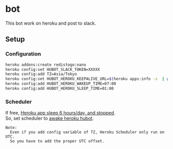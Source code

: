 # bot

This bot work on heroku and post to slack.  

## Setup
### Configuration
```sh
heroku addons:create redistogo:nano
heroku config:set HUBOT_SLACK_TOKEN=XXXXX
heroku config:add TZ=Asia/Tokyo
heroku config:set HUBOT_HEROKU_KEEPALIVE_URL=$(heroku apps:info -s  | grep web-url | cut -d= -f2)
heroku config:add HUBOT_HEROKU_WAKEUP_TIME=07:00
heroku config:add HUBOT_HEROKU_SLEEP_TIME=01:00
```
### Scheduler
If free, [Heroku app sleep 6 hours/day, and stopped](https://blog.heroku.com/archives/2015/5/7/new-dyno-types-public-beta#hobby-and-free-dynos).  
So, set scheduler to [awake heroku hubot](https://github.com/hubot-scripts/hubot-heroku-keepalive#waking-hubot-up).
```
Note:
  Even if you add config variable of TZ, Heroku Scheduler only run on UTC.
  So you have to add the proper UTC offset.
```
